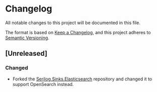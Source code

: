 # Changelog
All notable changes to this project will be documented in this file.

The format is based on [Keep a Changelog](https://keepachangelog.com/en/1.0.0/),
and this project adheres to [Semantic Versioning](https://semver.org/spec/v2.0.0.html).

## [Unreleased]

### Changed
 - Forked the [Serilog.Sinks.Elasticsearch](https://github.com/serilog-contrib/serilog-sinks-elasticsearch)
 repository and changed it to support OpenSearch instead.